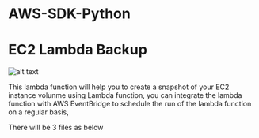 # AWS-SDK-Python

# EC2 Lambda Backup
![alt text](https://github.com/Muhammedashraf10/AWS-SDK-Python/blob/main/lambda-ec2-snapshot/ec2-snapshot-lambda?raw=true)

This lambda function will help you to create a snapshot of your EC2 instance volunme using Lambda function, you can integrate the lambda function with AWS EventBridge to schedule the run of the lambda function on a regular basis,

There will be 3 files as below 

#  
